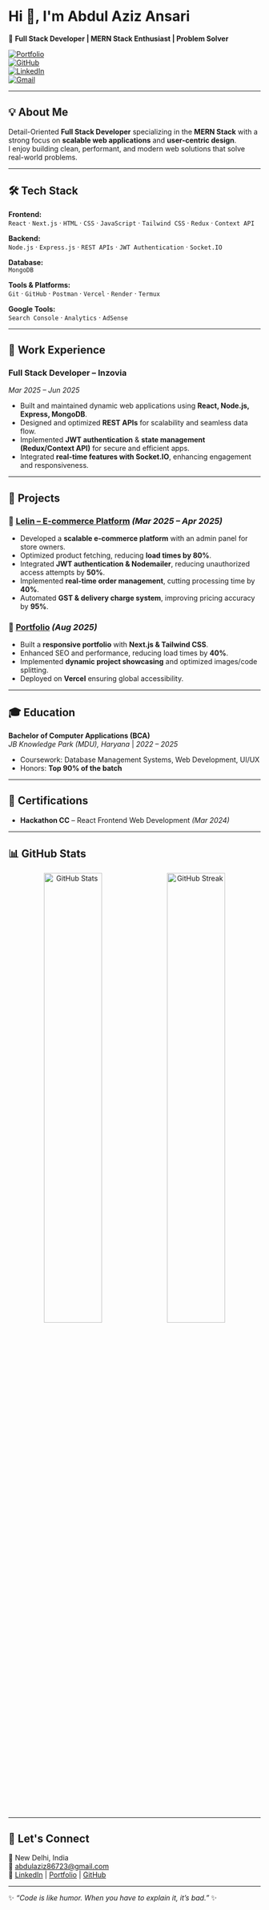 # Hi 👋, I'm Abdul Aziz Ansari  

🚀 **Full Stack Developer | MERN Stack Enthusiast | Problem Solver**  

[![Portfolio](https://img.shields.io/badge/Portfolio-azizansari.vercel.app-blue?style=flat-square&logo=vercel)](https://azizansari.vercel.app)  
[![GitHub](https://img.shields.io/badge/GitHub-thecyber-aziz-black?style=flat-square&logo=github)](https://github.com/thecyber-aziz)  
[![LinkedIn](https://img.shields.io/badge/LinkedIn-azizansari-blue?style=flat-square&logo=linkedin)](https://linkedin.com/in/azizansari)  
[![Gmail](https://img.shields.io/badge/Email-abdulaziz86723@gmail.com-red?style=flat-square&logo=gmail)](mailto:abdulaziz86723@gmail.com)  

---

## 💡 About Me
Detail-Oriented **Full Stack Developer** specializing in the **MERN Stack** with a strong focus on **scalable web applications** and **user-centric design**.  
I enjoy building clean, performant, and modern web solutions that solve real-world problems.  

---

## 🛠️ Tech Stack  

**Frontend:**  
`React` · `Next.js` · `HTML` · `CSS` · `JavaScript` · `Tailwind CSS` · `Redux` · `Context API`  

**Backend:**  
`Node.js` · `Express.js` · `REST APIs` · `JWT Authentication` · `Socket.IO`  

**Database:**  
`MongoDB`  

**Tools & Platforms:**  
`Git` · `GitHub` · `Postman` · `Vercel` · `Render` · `Termux`  

**Google Tools:**  
`Search Console` · `Analytics` · `AdSense`  

---

## 💼 Work Experience  

### **Full Stack Developer – Inzovia**  
*Mar 2025 – Jun 2025*  
- Built and maintained dynamic web applications using **React, Node.js, Express, MongoDB**.  
- Designed and optimized **REST APIs** for scalability and seamless data flow.  
- Implemented **JWT authentication** & **state management (Redux/Context API)** for secure and efficient apps.  
- Integrated **real-time features with Socket.IO**, enhancing engagement and responsiveness.  

---

## 🚀 Projects  

### 🔹 [Lelin – E-commerce Platform](https://lelin.shop) *(Mar 2025 – Apr 2025)*  
- Developed a **scalable e-commerce platform** with an admin panel for store owners.  
- Optimized product fetching, reducing **load times by 80%**.  
- Integrated **JWT authentication & Nodemailer**, reducing unauthorized access attempts by **50%**.  
- Implemented **real-time order management**, cutting processing time by **40%**.  
- Automated **GST & delivery charge system**, improving pricing accuracy by **95%**.  

### 🔹 [Portfolio](https://azizansari.vercel.app) *(Aug 2025)*  
- Built a **responsive portfolio** with **Next.js & Tailwind CSS**.  
- Enhanced SEO and performance, reducing load times by **40%**.  
- Implemented **dynamic project showcasing** and optimized images/code splitting.  
- Deployed on **Vercel** ensuring global accessibility.  

---

## 🎓 Education  

**Bachelor of Computer Applications (BCA)**  
*JB Knowledge Park (MDU), Haryana* | *2022 – 2025*  
- Coursework: Database Management Systems, Web Development, UI/UX  
- Honors: **Top 90% of the batch**  

---

## 📜 Certifications  

- **Hackathon CC** – React Frontend Web Development *(Mar 2024)*  

---

## 📊 GitHub Stats  

<p align="center">
  <img src="https://github-readme-stats.vercel.app/api?username=thecyber03&show_icons=true&theme=radical" alt="GitHub Stats" width="48%" />
  <img src="https://github-readme-streak-stats.herokuapp.com/?user=thecyber03&theme=radical" alt="GitHub Streak" width="48%" />
</p>  

---

## 🤝 Let's Connect  

📍 New Delhi, India  
📧 [abdulaziz86723@gmail.com](mailto:abdulaziz86723@gmail.com)  
🔗 [LinkedIn](https://linkedin.com/in/azizansari) | [Portfolio](https://azizansari.vercel.app) | [GitHub](https://github.com/thecyber03)  

---
✨ _“Code is like humor. When you have to explain it, it’s bad.”_ ✨

